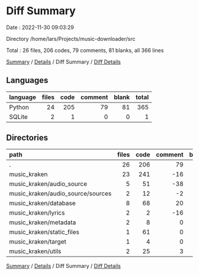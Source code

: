 # Diff Summary

Date : 2022-11-30 09:03:29

Directory /home/lars/Projects/music-downloader/src

Total : 26 files,  206 codes, 79 comments, 81 blanks, all 366 lines

[Summary](results.md) / [Details](details.md) / Diff Summary / [Diff Details](diff-details.md)

## Languages
| language | files | code | comment | blank | total |
| :--- | ---: | ---: | ---: | ---: | ---: |
| Python | 24 | 205 | 79 | 81 | 365 |
| SQLite | 2 | 1 | 0 | 0 | 1 |

## Directories
| path | files | code | comment | blank | total |
| :--- | ---: | ---: | ---: | ---: | ---: |
| . | 26 | 206 | 79 | 81 | 366 |
| music_kraken | 23 | 241 | -16 | 65 | 290 |
| music_kraken/audio_source | 5 | 51 | -38 | 7 | 20 |
| music_kraken/audio_source/sources | 2 | 12 | -2 | 2 | 12 |
| music_kraken/database | 8 | 68 | 20 | 25 | 113 |
| music_kraken/lyrics | 2 | 2 | -16 | 1 | -13 |
| music_kraken/metadata | 2 | 8 | 0 | 2 | 10 |
| music_kraken/static_files | 1 | 61 | 0 | 7 | 68 |
| music_kraken/target | 1 | 4 | 0 | 1 | 5 |
| music_kraken/utils | 2 | 25 | 3 | 2 | 30 |

[Summary](results.md) / [Details](details.md) / Diff Summary / [Diff Details](diff-details.md)
